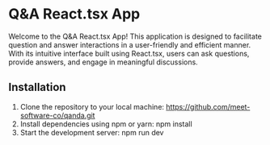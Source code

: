 # Q&A React.tsx App

Welcome to the Q&A React.tsx App! This application is designed to facilitate question and answer interactions in a user-friendly and efficient manner. With its intuitive interface built using React.tsx, users can ask questions, provide answers, and engage in meaningful discussions.

## Installation

1. Clone the repository to your local machine: https://github.com/meet-software-co/qanda.git
2. Install dependencies using npm or yarn: npm install
3. Start the development server: npm run dev
